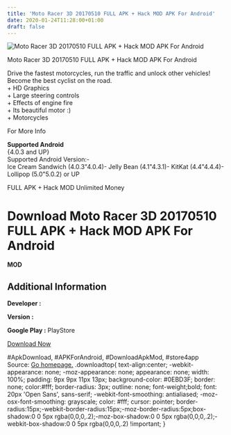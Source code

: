 ```yaml
---
title: 'Moto Racer 3D 20170510 FULL APK + Hack MOD APK For Android'
date: 2020-01-24T11:28:00+01:00
draft: false
---
```


![Moto Racer 3D 20170510 FULL APK + Hack MOD APK For Android](https://i1.wp.com/apkhome.net/wp-content/uploads/2017/05/Moto-Racer-3D-20170510.png "Moto Racer 3D 20170510 FULL APK + Hack MOD APK For Android")

  

Moto Racer 3D 20170510 FULL APK + Hack MOD APK For Android

Drive the fastest motorcycles, run the traffic and unlock other vehicles! Become the best cyclist on the road.  
\+ HD Graphics  
\+ Large steering controls  
\+ Effects of engine fire  
\+ Its beautiful motor :)  
\+ Motorcycles

For More Info

**Supported Android**  
{4.0.3 and UP}  
Supported Android Version:-  
Ice Cream Sandwich (4.0.3"4.0.4)- Jelly Bean (4.1"4.3.1)- KitKat (4.4"4.4.4)- Lollipop (5.0"5.0.2) or UP

FULL APK + Hack MOD Unlimited Money

Download Moto Racer 3D 20170510 FULL APK + Hack MOD APK For Android
===================================================================

**MOD**

Additional Information
----------------------

**Developer :**

**Version :**

**Google Play :** PlayStore

  

[Download Now](https://store4app.co/post/moto-racer-3d-20170510-full-apk-hack-mod-apk-for-android_1573671701)

  
#ApkDownload, #APKForAndroid, #DownloadApkMod, #store4app  
Source: [Go homepage.](https://store4app.co/post/moto-racer-3d-20170510-full-apk-hack-mod-apk-for-android_1573671701) .downloadtop{ text-align:center; -webkit-appearance: none; -moz-appearance: none; appearance: none; width: 100%; padding: 9px 9px 11px 13px; background-color: #0EBD3F; border: none; color:#fff; border-radius: 3px; outline: none; font-weight;bold; font: 20px 'Open Sans', sans-serif; -webkit-font-smoothing: antialiased; -moz-osx-font-smoothing: grayscale; color: #fff; cursor: pointer; border-radius:15px;-webkit-border-radius:15px;-moz-border-radius:5px;box-shadow:0 0 5px rgba(0,0,0,.2);-moz-box-shadow:0 0 5px rgba(0,0,0,.2);-webkit-box-shadow:0 0 5px rgba(0,0,0,.2) !important; }